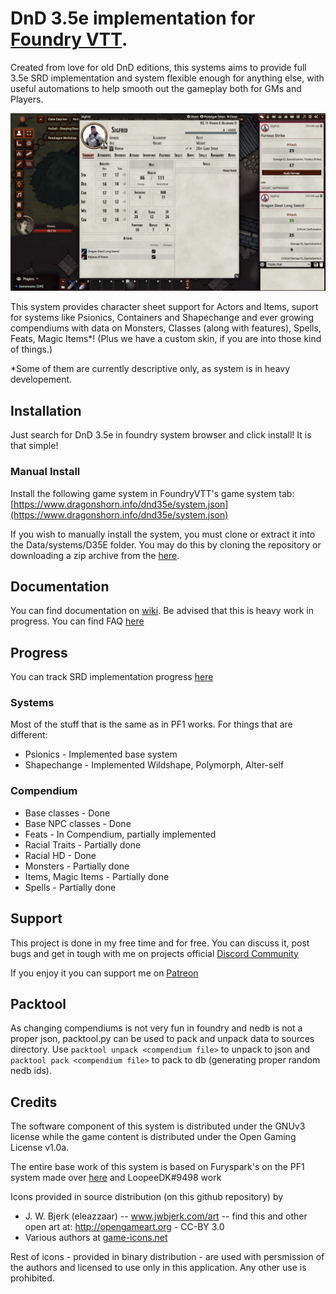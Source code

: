 # DnD 3.5e implementation for [Foundry VTT](http://foundryvtt.com).
Created from love for old DnD editions, this systems aims to provide full 3.5e SRD implementation and system flexible enough for anything else, with useful automations to help smooth out the gameplay both for GMs and Players.

![screen](docs/system-screen-skin.png)

This system provides character sheet support for Actors and Items, suport for systems like Psionics, Containers and Shapechange and ever growing compendiums with data on Monsters, Classes (along with features), Spells, Feats, Magic Items*!  (Plus we have a custom skin, if you are into those kind of things.)

*Some of them are currently descriptive only, as system is in heavy developement.
## Installation
Just search for DnD 3.5e in foundry system browser and click install! It is that simple!

### Manual Install

Install the following game system in FoundryVTT's game system tab: [https://www.dragonshorn.info/dnd35e/system.json](https://www.dragonshorn.info/dnd35e/system.json)

If you wish to manually install the system, you must clone or extract it into
the Data/systems/D35E folder. You may do this by cloning the repository or
downloading a zip archive from the [here](https://www.dragonshorn.info/dnd35e/dnd35e.zip).

## Documentation
You can find documentation on [wiki](https://github.com/Rughalt/D35E/wiki). Be advised that this is heavy work in progress. You can find FAQ [here](https://github.com/Rughalt/D35E/wiki/FAQ)

## Progress
You can track SRD implementation progress [here](https://github.com/Rughalt/D35E/projects/1)

### Systems
Most of the stuff that is the same as in PF1 works. For things that are different:
- Psionics - Implemented base system
- Shapechange - Implemented Wildshape, Polymorph, Alter-self

### Compendium

- Base classes - Done
- Base NPC classes - Done
- Feats - In Compendium, partially implemented
- Racial Traits - Partially done
- Racial HD - Done
- Monsters - Partially done
- Items, Magic Items - Partially done
- Spells - Partially done


## Support
This project is done in my free time and for free. You can discuss it, post bugs and get in tough with me on projects official [Discord Community](https://discord.gg/wDyUaZH)

If you enjoy it you can support me on [Patreon](https://www.patreon.com/rughalt)

## Packtool
As changing compendiums is not very fun in foundry and nedb is not a proper json, packtool.py can be used to pack and unpack data to sources directory.
Use `packtool unpack <compendium file>` to unpack to json and `packtool pack <compendium file>` to pack to db (generating proper random nedb ids).

## Credits

The software component of this system is distributed under the GNUv3 license
while the game content is distributed under the Open Gaming License v1.0a.

The entire base work of this system is based on Furyspark's 
on the PF1 system made over [here](https://gitlab.com/Furyspark/foundryvtt-pathfinder1)  and LoopeeDK#9498 work 

Icons provided in source distribution (on this github repository) by 
- J. W. Bjerk (eleazzaar) -- www.jwbjerk.com/art  -- find this and other open art at: http://opengameart.org - CC-BY 3.0
- Various authors at [game-icons.net](https://game-icons.net/)

Rest of icons - provided in binary distribution - are used with persmission of the authors and licensed to use only in this application. Any other use is prohibited.

